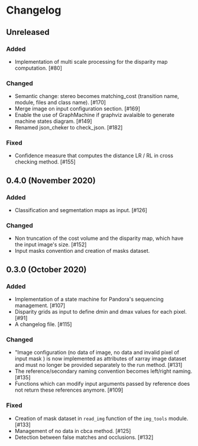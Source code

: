 # Changelog

## Unreleased

### Added 

- Implementation of multi scale processing for the disparity map computation. [#80]

### Changed

- Semantic change: stereo becomes matching_cost (transition name, module, files and class name). [#170]
- Merge image on input configuration section. [#169]
- Enable the use of GraphMachine if graphviz avalaible to generate machine states diagram. [#149]
- Renamed json_cheker to check_json. [#182]

### Fixed

- Confidence measure that computes the distance LR / RL in cross checking method. [#155]

## 0.4.0 (November 2020)

### Added

- Classification and segmentation maps as input. [#126]

### Changed

- Non truncation of the cost volume and the disparity map, which have the input image's size. [#152]
- Input masks convention and creation of masks dataset.

## 0.3.0 (October 2020)

### Added

- Implementation of a state machine for Pandora's sequencing management. [#107]
- Disparity grids as input to define dmin and dmax values for each pixel. [#91]
- A changelog file. [#115]

### Changed

- "Image configuration (no data of image, no data and invalid pixel of input mask ) is now
  implemented as attributes of xarray image dataset and must no longer be provided separately to the run method. [#131]
- The reference/secondary naming convention becomes left/right naming. [#135]
- Functions which can modify input arguments passed by reference does not return these references anymore. [#109]

### Fixed

- Creation of mask dataset in `read_img` function of the `img_tools` module. [#133]
- Management of no data in cbca method. [#125]
- Detection between false matches and occlusions. [#132]
